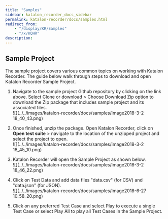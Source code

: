 ```yaml
---
title: "Samples" 
sidebar: katalon_recorder_docs_sidebar
permalink: katalon-recorder/docs/samples.html 
redirect_from:
    - "/display/KR/Samples"
    - "/x/KQHR"
description: 
---
```

Sample Project
--------------

The sample project covers various common topics on working with Katalon Recorder. The guide below walk through steps to download and open Katalon Recorder Sample Project.

1.  Navigate to the sample project Github repository by clicking on the link above. Select Clone or download > Choose Download Zip option to download the Zip package that includes sample project and its associated files.   
    ![](../../images/katalon-recorder/docs/samples/image2018-3-2 18_40_43.png)  
      
    
2.  Once finished, unzip the package. Open Katalon Recorder, click on **Open test suite** \> navigate to the location of the unzipped project and select the project to open.   
    ![](../../images/katalon-recorder/docs/samples/image2018-3-2 18_45_10.png)  
      
    
3.  Katalon Recorder will open the Sample Project as shown below.  
    ![](../../images/katalon-recorder/docs/samples/image2018-3-2 18_46_22.png)
4.  Click on Test Data and add data files "data.csv" (for CSV) and "data.json" (for JSON).  
    ![](../../images/katalon-recorder/docs/samples/image2018-6-27 10_58_20.png)
5.  Click on any preferred Test Case and select Play to execute a single Test Case or select Play All to play all Test Cases in the Sample Project.
